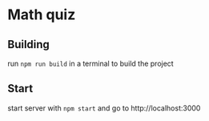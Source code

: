 # Math quiz

## Building

run `npm run build` in a terminal to build the project

## Start

start server with `npm start` and go to http://localhost:3000
